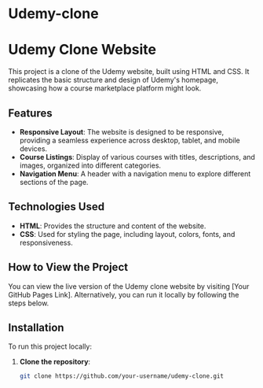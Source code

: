 # Udemy-clone
# Udemy Clone Website

This project is a clone of the Udemy website, built using HTML and CSS. It replicates the basic structure and design of Udemy's homepage, showcasing how a course marketplace platform might look.

## Features

- **Responsive Layout**: The website is designed to be responsive, providing a seamless experience across desktop, tablet, and mobile devices.
- **Course Listings**: Display of various courses with titles, descriptions, and images, organized into different categories.
- **Navigation Menu**: A header with a navigation menu to explore different sections of the page.

## Technologies Used

- **HTML**: Provides the structure and content of the website.
- **CSS**: Used for styling the page, including layout, colors, fonts, and responsiveness.

## How to View the Project

You can view the live version of the Udemy clone website by visiting [Your GitHub Pages Link]. Alternatively, you can run it locally by following the steps below.

## Installation

To run this project locally:

1. **Clone the repository**:
   ```bash
   git clone https://github.com/your-username/udemy-clone.git
